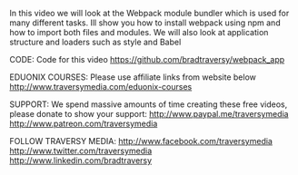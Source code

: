 In this video we will look at the Webpack module bundler which is used for many different tasks. Ill show you how to install webpack using npm and how to import both files and modules. We will also look at application structure and loaders such as style and Babel

CODE: Code for this video
https://github.com/bradtraversy/webpack_app

EDUONIX COURSES: Please use affiliate links from website below
http://www.traversymedia.com/eduonix-courses

SUPPORT: We spend massive amounts of time creating these free videos, please donate to show your support:
http://www.paypal.me/traversymedia
http://www.patreon.com/traversymedia

FOLLOW TRAVERSY MEDIA:
http://www.facebook.com/traversymedia
http://www.twitter.com/traversymedia
http://www.linkedin.com/bradtraversy